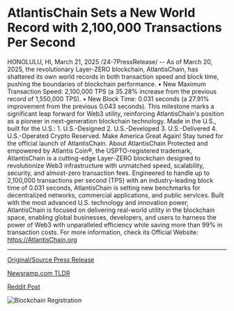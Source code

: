 # AtlantisChain Sets a New World Record with 2,100,000 Transactions Per Second

HONOLULU, HI, March 21, 2025 /24-7PressRelease/ -- As of March 20, 2025, the revolutionary Layer-ZERO blockchain, AtlantisChain, has shattered its own world records in both transaction speed and block time, pushing the boundaries of blockchain performance.  • New Maximum Transaction Speed: 2,100,000 TPS (a 35.28% increase from the previous record of 1,550,000 TPS).  • New Block Time: 0.031 seconds (a 27.91% improvement from the previous 0.043 seconds).  This milestone marks a significant leap forward for Web3 utility, reinforcing AtlantisChain's position as a pioneer in next-generation blockchain technology.  Made in the U.S., built for the U.S.:  1. U.S.-Designed 2. U.S.-Developed 3. U.S.-Delivered 4. U.S.-Operated  Crypto Reserved. Make America Great Again!  Stay tuned for the official launch of AtlantisChain.  About AtlantisChain  Protected and empowered by Atlantis Coin®, the USPTO-registered trademark, AtlantisChain is a cutting-edge Layer-ZERO blockchain designed to revolutionize Web3 infrastructure with unmatched speed, scalability, security, and almost-zero transaction fees.  Engineered to handle up to 2,100,000 transactions per second (TPS) with an industry-leading block time of 0.031 seconds, AtlantisChain is setting new benchmarks for decentralized networks, commercial applications, and public services.  Built with the most advanced U.S. technology and innovation power, AtlantisChain is focused on delivering real-world utility in the blockchain space, enabling global businesses, developers, and users to harness the power of Web3 with unparalleled efficiency while saving more than 99% in transaction costs.  For more information, check its Official Website: https://AtlantisChain.org 

---

[Original/Source Press Release](https://www.24-7pressrelease.com/press-release/520851/atlantischain-sets-a-new-world-record-with-2100000-transactions-per-second)
                    

[Newsramp.com TLDR](https://newsramp.com/curated-news/atlantischain-sets-new-records-in-transaction-speed-and-block-time/0a460bfc67b03548fc6f84581f546e2b) 

 



[Reddit Post](https://www.reddit.com/r/BlockchainWeb3New/comments/1jgb5rw/atlantischain_sets_new_records_in_transaction/) 



![Blockchain Registration](https://cdn.newsramp.app/24-7PressRelease/qrcode/253/21/luna6R6w.webp)